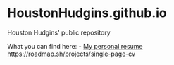 # HoustonHudgins.github.io
Houston Hudgins' public repository

What you can find here:
    - [My personal resume](https://houstonhudgins.github.io/resume/) https://roadmap.sh/projects/single-page-cv
